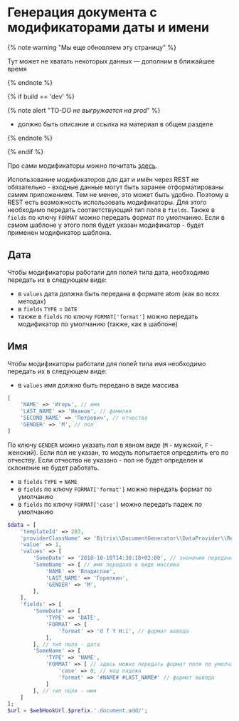 # Генерация документа с модификаторами даты и имени

{% note warning "Мы еще обновляем эту страницу" %}

Тут может не хватать некоторых данных — дополним в ближайшее время

{% endnote %}

{% if build == 'dev' %}

{% note alert "TO-DO _не выгружается на prod_" %}

- должно быть описание и ссылка на материал в общем разделе
  
{% endnote %}

{% endif %}

Про сами модификаторы можно почитать [здесь](https://dev.1c-bitrix.ru/api_d7/bitrix/documentgenerator/modifiers.php).

Использование модификаторов для дат и имён через REST не обязательно - входные данные могут быть заранее отформатированы самим приложением. Тем не менее, это может быть удобно. Поэтому в REST есть возможность использовать модификаторы. Для этого необходимо передать соответствующий тип поля в `fields`. Также в `fields` по ключу `FORMAT` можно передать формат по умолчанию. Если в самом шаблоне у этого поля будет указан модификатор - будет применен модификатор шаблона.

## Дата

Чтобы модификаторы работали для полей типа дата, необходимо передать их в следующем виде:
- в `values` дата должна быть передана в формате atom (как во всех методах)
- в `fields` `TYPE` = `DATE`
- также в `fields` по ключу `FORMAT['format']` можно передать модификатор по умолчанию (также, как в шаблоне)

## Имя

Чтобы модификаторы работали для полей типа имя необходимо передать их в следующем виде:
- в `values` имя должно быть передано в виде массива

```php
[
    'NAME' => 'Игорь', // имя
    'LAST_NAME' => 'Иванов', // фамилия
    'SECOND_NAME' => 'Петрович', // отчество
    'GENDER' => 'M', // пол
]
```

По ключу `GENDER` можно указать пол в явном виде (`M` - мужской, `F` - женский). Если пол не указан, то модуль попытается определить его по отчеству. Если отчество не указано - пол не будет определен и склонение не будет работать.

- в `fields` `TYPE` = `NAME`
- в `fields` по ключу `FORMAT['format']` можно передать формат по умолчанию
- в `fields` по ключу `FORMAT['case']` можно передать падеж по умолчанию

```php
$data = [
	'templateId' => 203,
	'providerClassName' => 'Bitrix\\DocumentGenerator\\DataProvider\\Rest',
	'value' => 1,
	'values' => [
		'SomeDate' => '2018-10-10T14:30:18+02:00', // значение передано в формате atom
		'SomeName' => [ // имя передано в виде массива
			'NAME' => 'Владислав',
			'LAST_NAME' => 'Горелкин',
			'GENDER' => 'M',
		],
	],
	'fields' => [
		'SomeDate' => [
			'TYPE' => 'DATE',
			'FORMAT' => [
				'format' => 'd f Y H:i', // формат вывода
			],
		], // тип поля - дата
		'SomeName' => [
			'TYPE' => 'NAME',
			'FORMAT' => [ // здесь можно передать формат поля по умолчанию
				'case' => 0, // код падежа
				'format' => '#NAME# #LAST_NAME#' // формат вывода
			]
		], // тип поля - имя
	]
];
$url = $webHookUrl.$prefix.'.document.add/';
```
